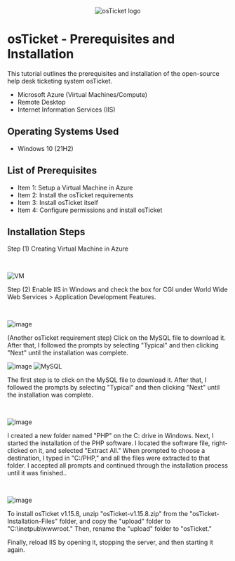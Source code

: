 <p align="center">
<img src="https://i.imgur.com/Clzj7Xs.png" alt="osTicket logo"/>
</p>

<h1>osTicket - Prerequisites and Installation</h1>
This tutorial outlines the prerequisites and installation of the open-source help desk ticketing system osTicket.<br />


- Microsoft Azure (Virtual Machines/Compute)
- Remote Desktop
- Internet Information Services (IIS)

<h2>Operating Systems Used </h2>

- Windows 10</b> (21H2)

<h2>List of Prerequisites</h2>

- Item 1: Setup a Virtual Machine in Azure
- Item 2: Install the osTicket requirements 
- Item 3: Install osTicket itself
- Item 4: Configure permissions and install osTicket

<h2>Installation Steps</h2>
<p>
 Step (1) Creating Virtual Machine in Azure
</p>
<br/>

![VM](https://github.com/user-attachments/assets/0ee67b0b-b96a-475c-879c-ef7567491309)

<p>
Step (2) Enable IIS in Windows and check the box for CGI under World Wide Web Services > Application Development Features.
</p>
<br />

![image](https://github.com/user-attachments/assets/54f8b2fc-c3d6-48b4-87f9-d4d257bdbbfe)

(Another osTicket requirement step) Click on the MySQL file to download it. After that, I followed the prompts by selecting "Typical" and then clicking "Next" until the installation was complete.



![image](https://github.com/user-attachments/assets/f22d4448-b57a-4a8f-b779-bb3f9a7b3852)
![MySQL](https://github.com/user-attachments/assets/4b17d6d4-e555-49b5-bea1-964746281f7a)

<p>
  The first step is to click on the MySQL file to download it. After that, I followed the prompts by selecting "Typical" and then clicking "Next" until the installation was complete.
  </p>
  <br/>
  
  ![image](https://github.com/user-attachments/assets/1d551828-9614-44ec-8e9c-2dd1534ccde9)
<p>  
I created a new folder named "PHP" on the C: drive in Windows. Next, I started the installation of the PHP software. I located the software file, right-clicked on it, and selected "Extract All." When prompted to choose a destination, I typed in "C:/PHP," and all the files were extracted to that folder. I accepted all prompts and continued through the installation process until it was finished..
</p>
<br />

![image](https://github.com/user-attachments/assets/b3cd7f09-81b9-4b41-9db5-4924130d5904)

<p>
To install osTicket v1.15.8, unzip "osTicket-v1.15.8.zip" from the "osTicket-Installation-Files" folder, and copy the "upload" folder to "C:\inetpub\wwwroot." Then, rename the "upload" folder to "osTicket."

Finally, reload IIS by opening it, stopping the server, and then starting it again.
</p>
<br />
